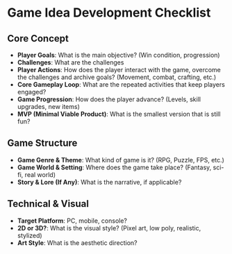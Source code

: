 # Game Idea Development Checklist

## Core Concept
- **Player Goals**: What is the main objective? (Win condition, progression)
- **Challenges**: What are the challenges
- **Player Actions**: How does the player interact with the game, overcome the challenges and archive goals? (Movement, combat, crafting, etc.)
- **Core Gameplay Loop**: What are the repeated activities that keep players engaged?
- **Game Progression**: How does the player advance? (Levels, skill upgrades, new items)
- **MVP (Minimal Viable Product)**: What is the smallest version that is still fun?

## Game Structure
- **Game Genre & Theme**: What kind of game is it? (RPG, Puzzle, FPS, etc.)
- **Game World & Setting**: Where does the game take place? (Fantasy, sci-fi, real world)
- **Story & Lore (If Any)**: What is the narrative, if applicable?

## Technical & Visual
- **Target Platform**: PC, mobile, console?
- **2D or 3D?**: What is the visual style? (Pixel art, low poly, realistic, stylized)
- **Art Style**: What is the aesthetic direction?

